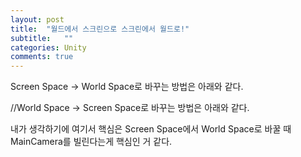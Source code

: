 ```yaml
---
layout: post
title:  "월드에서 스크린으로 스크린에서 월드로!"
subtitle:   ""
categories: Unity
comments: true
---
```


<script src="https://gist.github.com/ksc0116/393d0a05d96dfb2b8c1914053d959d9f.js"></script>

Screen Space -> World Space로 바꾸는 방법은 아래와 같다.<br>

<script src="https://gist.github.com/ksc0116/d7274606c65b1c5e4b420df7c6349378.js"></script>

 //World Space -> Screen Space로 바꾸는 방법은 아래와 같다.<br>

<script src="https://gist.github.com/ksc0116/2ba641359032285f6dc69e294fdfad24.js"></script>

내가 생각하기에 여기서 핵심은 Screen Space에서 World Space로 바꿀 때 MainCamera를 빌린다는게 핵심인 거 같다.
